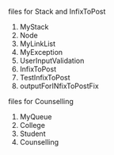files for Stack and InfixToPost
  1. MyStack
  2. Node
  3. MyLinkList
  4. MyException
  5. UserInputValidation
  6. InfixToPost
  7. TestInfixToPost
  8. outputForINfixToPostFix

files for Counselling
  1. MyQueue
  2. College
  3. Student
  4. Counselling
